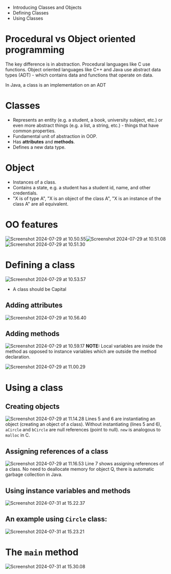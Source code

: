 - Introducing Classes and Objects
- Defining Classes
- Using Classes

# Procedural vs Object oriented programming

The key difference is in abstraction. Procedural languages like C use functions. Object oriented languages like C++ and Java use abstract data types (ADT) - which contains data and functions that operate on data.

In Java, a class is an implementation on an ADT
# Classes
- Represents an entity (e.g. a student, a book, university subject, etc.) or even more abstract things (e.g. a list, a string, etc.) - things that have common properties.
- Fundamental unit of abstraction in OOP.
- Has **attributes** and **methods**.
- Defines a new data type.
# Object
- Instances of a class.
- Contains a state, e.g. a student has a student id, name, and other credentials.
- "X is of type A", "X is an object of the class A", "X is an instance of the class A" are all equivalent.  
# OO features
![Screenshot 2024-07-29 at 10.50.55](attachments/Screenshot%202024-07-29%20at%2010.50.55.png)![Screenshot 2024-07-29 at 10.51.08](attachments/Screenshot%202024-07-29%20at%2010.51.08.png)
![Screenshot 2024-07-29 at 10.51.30](attachments/Screenshot%202024-07-29%20at%2010.51.30.png)
# Defining a class
![Screenshot 2024-07-29 at 10.53.57](attachments/Screenshot%202024-07-29%20at%2010.53.57.png)
- A class should be Capital
## Adding attributes
![Screenshot 2024-07-29 at 10.56.40](attachments/Screenshot%202024-07-29%20at%2010.56.40.png)
## Adding methods
![Screenshot 2024-07-29 at 10.59.17](attachments/Screenshot%202024-07-29%20at%2010.59.17.png)
**NOTE:** Local variables are inside the method as opposed to instance variables which are outside the method declaration.

![Screenshot 2024-07-29 at 11.00.29](attachments/Screenshot%202024-07-29%20at%2011.00.29.png)
# Using a class
## Creating objects
![Screenshot 2024-07-29 at 11.14.28](attachments/Screenshot%202024-07-29%20at%2011.14.28.png)
Lines 5 and 6 are instantiating an object (creating an object of a class). Without instantiating (lines 5 and 6), `aCircle` and `bCircle` are null references (point to null). `new` is analogous to `malloc` in C.

## Assigning references of a class
![Screenshot 2024-07-29 at 11.16.53](attachments/Screenshot%202024-07-29%20at%2011.16.53.png)
Line 7 shows assigning references of a class. No need to deallocate memory for object Q, there is automatic garbage collection in Java. 
## Using instance variables and methods
![Screenshot 2024-07-31 at 15.22.37](attachments/Screenshot%202024-07-31%20at%2015.22.37.png)

## An example using `Circle` class:
![Screenshot 2024-07-31 at 15.23.21](attachments/Screenshot%202024-07-31%20at%2015.23.21.png)

# The `main` method
![Screenshot 2024-07-31 at 15.30.08](attachments/Screenshot%202024-07-31%20at%2015.30.08.png)



